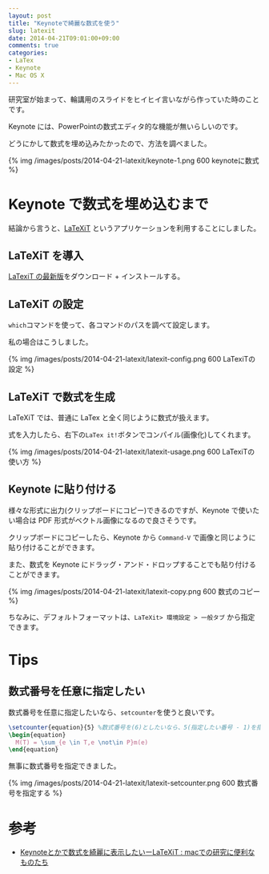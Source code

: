 ```yaml
---
layout: post
title: "Keynoteで綺麗な数式を使う"
slug: latexit
date: 2014-04-21T09:01:00+09:00
comments: true
categories: 
- LaTex
- Keynote
- Mac OS X
---
```


研究室が始まって、輪講用のスライドをヒイヒイ言いながら作っていた時のことです。

Keynote には、PowerPointの数式エディタ的な機能が無いらしいのです。

どうにかして数式を埋め込みたかったので、方法を調べました。

{% img /images/posts/2014-04-21-latexit/keynote-1.png 600 keynoteに数式 %}

<!--more-->

# Keynote で数式を埋め込むまで

結論から言うと、[LaTeXiT](http://www.chachatelier.fr/latexit/) というアプリケーションを利用することにしました。

## LaTeXiT を導入

[LaTexiT の最新版](http://www.chachatelier.fr/latexit/latexit-downloads.php?lang=en)をダウンロード + インストールする。


## LaTeXiT の設定

`which`コマンドを使って、各コマンドのパスを調べて設定します。

私の場合はこうしました。

{% img /images/posts/2014-04-21-latexit/latexit-config.png 600 LaTexiTの設定 %}

## LaTeXiT で数式を生成

LaTeXiT では、普通に LaTex と全く同じように数式が扱えます。

式を入力したら、右下の`LaTex it!`ボタンでコンパイル(画像化)してくれます。

{% img /images/posts/2014-04-21-latexit/latexit-usage.png 600 LaTexiTの使い方 %}

## Keynote に貼り付ける

様々な形式に出力(クリップボードにコピー)できるのですが、Keynote で使いたい場合は PDF 形式がベクトル画像になるので良さそうです。

クリップボードにコピーしたら、Keynote から `Command-V` で画像と同じように貼り付けることができます。

また、数式を Keynote にドラッグ・アンド・ドロップすることでも貼り付けることができます。

{% img /images/posts/2014-04-21-latexit/latexit-copy.png 600 数式のコピー %}

ちなみに、デフォルトフォーマットは、`LaTeXit> 環境設定 > 一般タブ` から指定できます。


# Tips

## 数式番号を任意に指定したい

数式番号を任意に指定したいなら、`setcounter`を使うと良いです。

```latex 数式番号を指定する
\setcounter{equation}{5} %数式番号を(6)としたいなら、5(指定したい番号 - 1)を指定
\begin{equation}
  M(T) = \sum_{e \in T,e \not\in P}m(e)
\end{equation}
```

無事に数式番号を指定できました。

{% img /images/posts/2014-04-21-latexit/latexit-setcounter.png 600 数式番号を指定する %}


# 参考

* [Keynoteとかで数式を綺麗に表示したいーLaTeXiT : macでの研究に便利なものたち](http://mac-physics.ldblog.jp/archives/51932383.html)
